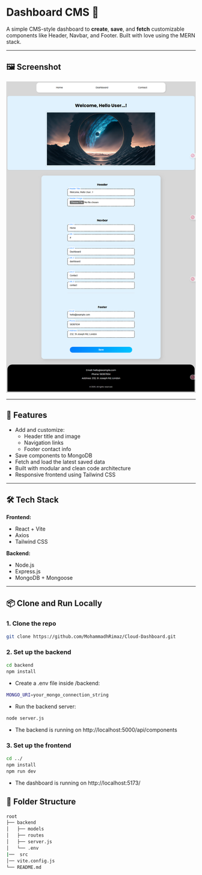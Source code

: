 # Dashboard CMS 🧩

A simple CMS-style dashboard to **create**, **save**, and **fetch** customizable components like Header, Navbar, and Footer. Built with love using the MERN stack.

---

## 🖼️ Screenshot

![Dashboard Screenshot](./screenshot.png)

---

## 🚀 Features

- Add and customize:
  - Header title and image
  - Navigation links
  - Footer contact info
- Save components to MongoDB
- Fetch and load the latest saved data
- Built with modular and clean code architecture
- Responsive frontend using Tailwind CSS

---

## 🛠️ Tech Stack

**Frontend:**

- React + Vite
- Axios
- Tailwind CSS

**Backend:**

- Node.js
- Express.js
- MongoDB + Mongoose

---

## 📦 Clone and Run Locally

### 1. Clone the repo

```bash
git clone https://github.com/MohammadhRimaz/Cloud-Dashboard.git
```

### 2. Set up the backend

```bash
cd backend
npm install
```

- Create a .env file inside /backend:

```bash
MONGO_URI=your_mongo_connection_string
```

- Run the backend server:

```bash
node server.js
```

- The backend is running on http://localhost:5000/api/components

### 3. Set up the frontend

```bash
cd ../
npm install
npm run dev
```

- The dashboard is running on http://localhost:5173/

## 📁 Folder Structure

```bash
root
├── backend
│   ├── models
│   ├── routes
│   ├── server.js
│   └── .env
|──  src
│── vite.config.js
└── README.md
```
